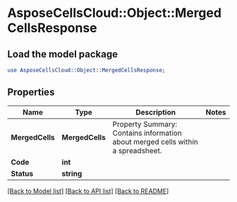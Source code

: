 # AsposeCellsCloud::Object::MergedCellsResponse 

## Load the model package
```perl
use AsposeCellsCloud::Object::MergedCellsResponse;
```

## Properties
Name | Type | Description | Notes
------------ | ------------- | ------------- | -------------
**MergedCells** | **MergedCells** | Property Summary: Contains information about merged cells within a spreadsheet. |
**Code** | **int** |  |
**Status** | **string** |  |  

[[Back to Model list]](../README.md#documentation-for-models) [[Back to API list]](../README.md#documentation-for-api-endpoints) [[Back to README]](../README.md)

